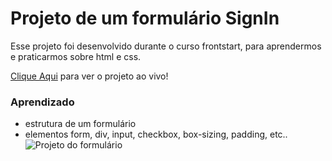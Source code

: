 # Projeto de um formulário SignIn

Esse projeto foi desenvolvido durante o curso frontstart, para aprendermos e praticarmos sobre html e css.

[Clique Aqui](http://bigmath96.github.io/FrontStart//) para ver o projeto ao vivo!

### Aprendizado

- estrutura de um formulário
- elementos form, div, input, checkbox, box-sizing, padding, etc..![Projeto do formulário](https://github.com/BigMath96/FrontStart/blob/main/img/screenshot.PNG?raw=true)
